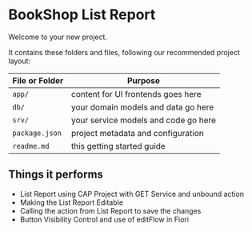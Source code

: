 # BookShop List Report

Welcome to your new project.

It contains these folders and files, following our recommended project layout:

File or Folder | Purpose
---------|----------
`app/` | content for UI frontends goes here
`db/` | your domain models and data go here
`srv/` | your service models and code go here
`package.json` | project metadata and configuration
`readme.md` | this getting started guide


## Things it performs

- List Report using CAP Project with GET Service and unbound action
- Making the List Report Editable
- Calling the action from List Report to save the changes
- Button Visibility Control and use of editFlow in Fiori


